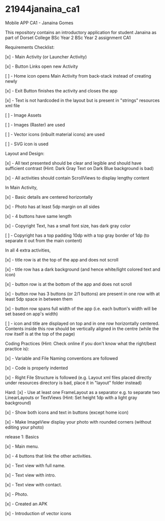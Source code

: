 # 21944janaina_ca1
Mobile APP CA1 - Janaina Gomes


This repository contains an introductory application for student Janaina as part of Dorset College BSc Year 2 BSc Year 2 assignment CA1

Requirements Checklist:


[x] - Main Activity (or Launcher Activity)

[x] - Button Links open new Activity

[ ] - Home icon opens Main Activity from back-stack instead of creating newly

[x] - Exit Button finishes the activity and closes the app

[x] - Text is not hardcoded in the layout but is present in "strings" resources xml file

[ ] - Image Assets

[ ] - Images (Raster) are used

[ ] - Vector icons (inbuilt material icons) are used

[ ] - SVG icon is used

Layout and Design:

[x] - All text presented should be clear and legible and should have sufficient contrast (Hint: Dark Gray Text on Dark Blue background is bad)

[x] - All activities should contain ScrollViews to display lengthy content

In Main Activity, 

[x] - Basic details are centered horizontally

[x] - Photo has at least 5dp margin on all sides

[x] - 4 buttons have same length

[x] - Copyright Text, has a small font size, has dark gray color

[ ] - Copyright has a top padding 10dp with a top gray border of 1dp (to separate it out from the main content)

In all 4 extra activities, 

[x] - title row is at the top of the app and does not scroll

[x] - title row has a dark background (and hence white/light colored text and icon)

[x] - button row is at the bottom of the app and does not scroll

[x] - button row has 3 buttons (or 2/1 buttons) are present in one row with at least 5dp space in between them

[x] - button row spans full width of the app (i.e. each button's width will be set based on app's width)

[ ] - icon and title are displayed on top and in one row horizontally centered. Contents inside this row should be vertically aligned in the centre (while the row itself is at the top of the page)

Coding Practices (Hint: Check online if you don't know what the right/best practice is):

[x] - Variable and File Naming conventions are followed

[x] - Code is properly indented

[x] - Right File Structure is followed (e.g. Layout xml files placed directly under resources directory is bad, place it in "layout" folder instead)

Hard:
[x] - Use at least one FrameLayout as a separator e.g. to separate two LinearLayouts or TextViews (Hint: Set height 1dp with a light gray background)

[x] - Show both icons and text in buttons (except home icon)

[x] - Make ImageView display your photo with rounded corners (without editing your photo)


release 1: Basics

[x] - Main menu. 

[x] - 4 buttons that link the other activities. 

[x] - Text view with full name. 

[x] - Text view with intro.

[x] - Text view with contact.

[x] - Photo. 

[x] - Created an APK

[x] - Introduction of vector icons
